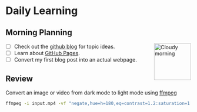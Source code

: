 # Daily Learning
## Morning Planning
<img alt="Cloudy morning" src="https://octodex.github.com/images/cloud.jpg" width="100" align="right">  

- [ ] Check out the [github blog](https://github.blog/) for topic ideas.  
- [ ] Learn about [GitHub Pages](https://skills.github.com/#first-day-on-github).
- [ ] Convert my first blog post into an actual webpage.
      
## Review
Convert an image or video from dark mode to light mode using [ffmpeg](https://www.ffmpeg.org)

```bash
ffmpeg -i input.mp4 -vf "negate,hue=h=180,eq=contrast=1.2:saturation=1.1" output.mp4
```
